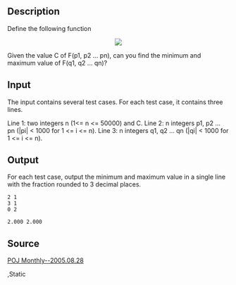 <h2>Description</h2><p>Define the following function
</p><center><img src="images/2595_1.jpg"></center><p>
</p>Given the value C of F(p1, p2 ... pn), can you find the minimum and maximum value of F(q1, q2 ... qn)?
<h2>Input</h2><p>The input contains several test cases. For each test case, it contains three lines.
</p>
Line 1: two integers n (1&lt;= n &lt;= 50000) and C.
Line 2: n integers p1, p2 ... pn (|pi| &lt; 1000 for 1 &lt;= i &lt;= n).
Line 3: n integers q1, q2 ... qn (|qi| &lt; 1000 for 1 &lt;= i &lt;= n).
<h2>Output</h2><p>For each test case, output the minimum and maximum value in a single line with the fraction rounded to 3 decimal places.</p><pre><code class="language-input1">2 1
3 1
0 2
</code></pre><pre><code class="language-output1">2.000 2.000</code></pre><h2>Source</h2><a href="searchproblem?field=source&amp;key=POJ+Monthly--2005.08.28">POJ Monthly--2005.08.28</a><p>,Static</p>
